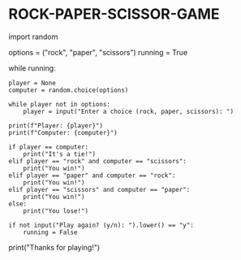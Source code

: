 # ROCK-PAPER-SCISSOR-GAME
import random

options = ("rock", "paper", "scissors")
running = True

while running:

    player = None
    computer = random.choice(options)

    while player not in options:
        player = input("Enter a choice (rock, paper, scissors): ")

    print(f"Player: {player}")
    print(f"Computer: {computer}")

    if player == computer:
        print("It's a tie!")
    elif player == "rock" and computer == "scissors":
        print("You win!")
    elif player == "paper" and computer == "rock":
        print("You win!")
    elif player == "scissors" and computer == "paper":
        print("You win!")
    else:
        print("You lose!")

    if not input("Play again? (y/n): ").lower() == "y":
        running = False

print("Thanks for playing!")
